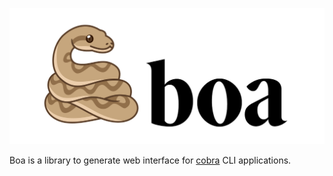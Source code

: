 ![boa](.github/logo.png)

Boa is a library to generate web interface for [cobra](https://github.com/spf13/cobra) CLI applications.
